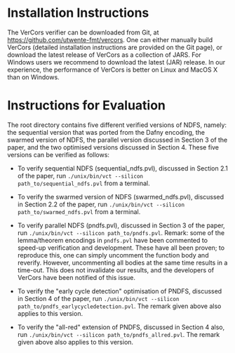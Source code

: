 Installation Instructions
=========================
The VerCors verifier can be downloaded from Git, at https://github.com/utwente-fmt/vercors. One can either manually build VerCors (detailed installation instructions are provided on the Git page), or download the latest release of VerCors as a collection of JARS. For Windows users we recommend to download the latest (JAR) release. In our experience, the performance of VerCors is better on Linux and MacOS X than on Windows.

Instructions for Evaluation
===========================
The root directory contains five different verified versions of NDFS, namely: the sequential version that was ported from the Dafny encoding, the swarmed version of NDFS, the parallel version discussed in Section 3 of the paper, and the two optimised versions discussed in Section 4. These five versions can be verified as follows:

- To verify sequential NDFS (sequential_ndfs.pvl), discussed in Section 2.1 of the paper, run `./unix/bin/vct --silicon path_to/sequential_ndfs.pvl` from a terminal.

- To verify the swarmed version of NDFS (swarmed_ndfs.pvl), discussed in Section 2.2 of the paper, run `./unix/bin/vct --silicon path_to/swarmed_ndfs.pvl` from a terminal.

- To verify parallel NDFS (pndfs.pvl), discussed in Section 3 of the paper, run `./unix/bin/vct --silicon path_to/pndfs.pvl`. Remark: some of the lemma/theorem encodings in `pndfs.pvl` have been commented to speed-up verification and development. These have all been proven; to reproduce this, one can simply uncomment the function body and reverify. However, uncommenting all bodies at the same time results in a time-out. This does not invalidate our results, and the developers of VerCors have been notified of this issue.

- To verify the "early cycle detection" optimisation of PNDFS, discussed in Section 4 of the paper, run `./unix/bin/vct --silicon path_to/pndfs_earlycycledetection.pvl`. The remark given above also applies to this version.

- To verify the "all-red" extension of PNDFS, discussed in Section 4 also, run `./unix/bin/vct --silicon path_to/pndfs_allred.pvl`. The remark given above also applies to this version.
